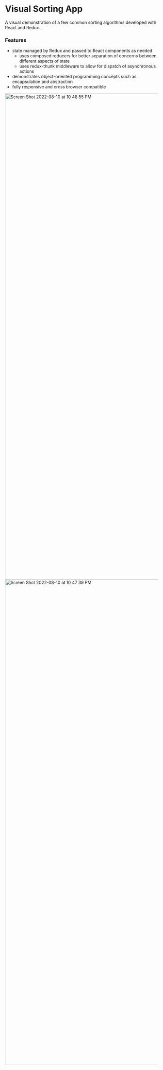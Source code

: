 # Visual Sorting App
  
A visual demonstration of a few common sorting algorithms developed with React and Redux. 
  
### Features
  
- state managed by Redux and passed to React components as needed  
    - uses composed reducers for better separation of concerns between different aspects of state
    - uses redux-thunk middleware to allow for dispatch of asynchronous actions  
- demonstrates object-oriented programming concepts such as encapsulation and abstraction   
- fully responsive and cross browser compatible

<img width="1600" alt="Screen Shot 2022-08-10 at 10 48 55 PM" src="https://user-images.githubusercontent.com/55864293/184056782-2e3afe0a-1f6f-453d-aa0d-724094246829.png"> \
<img width="1600" alt="Screen Shot 2022-08-10 at 10 47 39 PM" src="https://user-images.githubusercontent.com/55864293/184056679-a019ccf4-36ea-4da9-96ce-762335bd8322.png">

